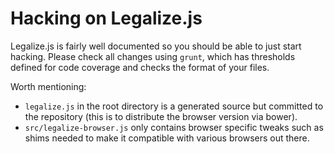 Hacking on Legalize.js
======================

Legalize.js is fairly well documented so you should be able to just start hacking.
Please check all changes using `grunt`, which has thresholds defined for code coverage
and checks the format of your files.

Worth mentioning:
- `legalize.js` in the root directory is a generated source but committed to the
  repository (this is to distribute the browser version via bower).
- `src/legalize-browser.js` only contains browser specific tweaks such as shims
  needed to make it compatible with various browsers out there.


